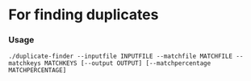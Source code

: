 # For finding duplicates
 
 
### Usage
`./duplicate-finder --inputfile INPUTFILE --matchfile MATCHFILE --matchkeys MATCHKEYS [--output OUTPUT] [--matchpercentage MATCHPERCENTAGE]`
 